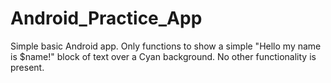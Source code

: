 # Android_Practice_App
Simple basic Android app.  Only functions to show a simple "Hello my name is $name!" block of text over a Cyan background.  No other functionality is present.
